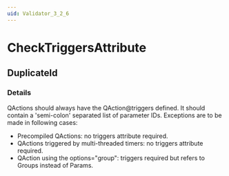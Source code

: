 ```yaml
---
uid: Validator_3_2_6
---
```


# CheckTriggersAttribute

## DuplicateId

<!-- Description, Properties, ... sections are auto-generated. -->
<!-- REPLACE ME AUTO-GENERATION -->

### Details

QActions should always have the QAction@triggers defined. It should contain a 'semi-colon' separated list of parameter IDs.
Exceptions are to be made in following cases:
 - Precompiled QActions: no triggers attribute required.
 - QActions triggered by multi-threaded timers: no triggers attribute required.
 - QAction using the options="group": triggers required but refers to Groups instead of Params.

<!-- Uncomment to add example code -->
<!--### Example code-->

